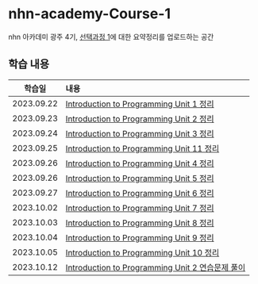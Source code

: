 # nhn-academy-Course-1

nhn 아카데미 광주 4기, [선택과정 1](https://www.inf.unibz.it/~calvanese/teaching/04-05-ip/lecture-notes/)에 대한 요약정리를 업로드하는 공간

## 학습 내용

|   학습일   |   내용  |
| :--------: | :-----------------------------------------------------------------------------------------------------------------------------------------------------------------------------------------------------------|
| 2023.09.22 | [Introduction to Programming Unit 1 정리](https://github.com/ByunKi/nhn-academy-Course-1-text/blob/main/Introduction-to-programming/1_Introduction%20to%20programming.md) |
| 2023.09.23 | [Introduction to Programming Unit 2 정리](https://github.com/ByunKi/nhn-academy-Course-1-text/blob/main/Introduction-to-programming/2_Use%20of%20objects%20and%20variables.md) |
| 2023.09.24 | [Introduction to Programming Unit 3 정리](https://github.com/ByunKi/nhn-academy-Course-1-text/blob/main/Introduction-to-programming/3_Definition%20of%20methods%20and%20classes.md) |
| 2023.09.25 | [Introduction to Programming Unit 11 정리](https://github.com/ByunKi/nhn-academy-Course-1-text/blob/main/Introduction-to-programming/11_Dynamic%20arrays%20and%20linked%20lists.md) |
| 2023.09.26 | [Introduction to Programming Unit 4 정리](https://github.com/ByunKi/nhn-academy-Course-1-text/blob/main/Introduction-to-programming/4_Primitive%20data%20types.md) |
| 2023.09.26 | [Introduction to Programming Unit 5 정리](https://github.com/ByunKi/nhn-academy-Course-1-text/blob/main/Introduction-to-programming/5_Conditional%20statements.md) |
| 2023.09.27 | [Introduction to Programming Unit 6 정리](https://github.com/ByunKi/nhn-academy-Course-1-text/blob/main/Introduction-to-programming/6_Loop%20statements.md) |
| 2023.10.02 | [Introduction to Programming Unit 7 정리](https://github.com/ByunKi/nhn-academy-Course-1-text/blob/main/Introduction-to-programming/7_Arrays%20and%20matrices.md) |
| 2023.10.03 | [Introduction to Programming Unit 8 정리](https://github.com/ByunKi/nhn-academy-Course-1-text/blob/main/Introduction-to-programming/8_Files%20and%20input%20and%20output%20streams.md) |
| 2023.10.04 | [Introduction to Programming Unit 9 정리](https://github.com/ByunKi/nhn-academy-Course-1-text/blob/main/Introduction-to-programming/9_Program%20errors%20and%20exception%20handling.md) |
| 2023.10.05 | [Introduction to Programming Unit 10 정리](https://github.com/ByunKi/nhn-academy-Course-1-text/blob/main/Introduction-to-programming/10_Recursion.md) |
| 2023.10.12 | [Introduction to Programming Unit 2 연습문제 풀이](https://github.com/ByunKi/nhn-academy-Course-1-text/blob/main/Introduction-to-programming/10_Recursion.md) |
